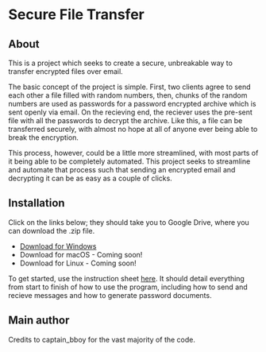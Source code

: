 # Secure File Transfer

## About

This is a project which seeks to create a secure, unbreakable way to transfer encrypted files over email. 

The basic concept of the project is simple. First, two clients agree to send each other a file filled with random numbers, then, chunks of the random numbers are used as passwords for a password encrypted archive which is sent openly via email. On the recieving end, the reciever uses the pre-sent file with all the passwords to decrypt the archive. Like this, a file can be transferred securely, with almost no hope at all of anyone ever being able to break the encryption.

This process, however, could be a little more streamlined, with most parts of it being able to be completely automated. This project seeks to streamline and automate that process such that sending an encrypted email and decrypting it can be as easy as a couple of clicks.

## Installation

Click on the links below; they should take you to Google Drive, where you can download the .zip file.
  * [Download for Windows](https://drive.google.com/file/d/1u7aJx3zoT0mQn4MF7p5tmM01c83uV1DY/view?usp=sharing)
  * Download for macOS - Coming soon!
  * Download for Linux - Coming soon!

To get started, use the instruction sheet [here](https://docs.google.com/document/d/1tLczGkPVhgeg3ksy9g8Xcw2d9JDTapvkOEOh2R_NnGE/edit?usp=sharing). It should detail everything from start to finish of how to use the program, including how to send and recieve messages and how to generate password documents.

## Main author

Credits to captain_bboy for the vast majority of the code.

